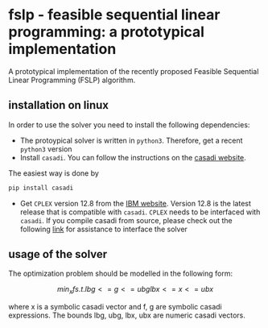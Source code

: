 # fslp - feasible sequential linear programming: a prototypical implementation 
A prototypical implementation of the recently proposed Feasible Sequential Linear Programming (FSLP) algorithm.

## installation on linux
In order to use the solver you need to install the following dependencies:
- The protoypical solver is written in `python3`. Therefore, get a recent `python3` version
- Install `casadi`. You can follow the instructions on the <a href="https://web.casadi.org/get/">casadi website</a>.

The easiest way is done by
```bash
pip install casadi
```
- Get `CPLEX` version 12.8 from the <a href="https://www.ibm.com/support/pages/downloading-ibm-ilog-cplex-optimization-studio-v1280">IBM website</a>. Version 12.8 is the latest release that is compatible with `casadi`. `CPLEX` needs to be interfaced with `casadi`. If you compile casadi from source, please check out the following <a href="https://github.com/casadi/casadi/issues/2440">link</a> for assistance to interface the solver

## usage of the solver
The optimization problem should be modelled in the following form:
```math
min_x       f
 s.t.       lbg <= g <= ubg
            lbx <= x <= ubx
```
where x is a symbolic casadi vector and f, g are symbolic casadi expressions. The bounds lbg, ubg, lbx, ubx are numeric casadi vectors.
